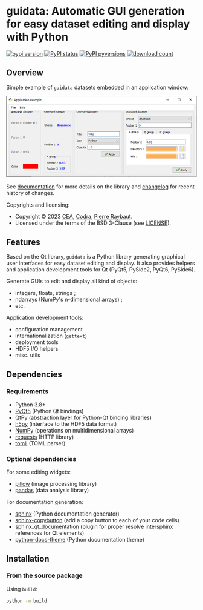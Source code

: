 # guidata: Automatic GUI generation for easy dataset editing and display with Python

[![pypi version](https://img.shields.io/pypi/v/guidata.svg)](https://pypi.org/project/guidata/)
[![PyPI status](https://img.shields.io/pypi/status/guidata.svg)](https://github.com/CODRA-Ingenierie-Informatique/guidata/)
[![PyPI pyversions](https://img.shields.io/pypi/pyversions/guidata.svg)](https://pypi.python.org/pypi/guidata/)
[![download count](https://img.shields.io/conda/dn/conda-forge/guidata.svg)](https://www.anaconda.com/download/)

## Overview

Simple example of ``guidata`` datasets embedded in an application window:

<img src="https://raw.githubusercontent.com/CODRA-Ingenierie-Informatique/guidata/master/doc/images/screenshots/editgroupbox.png">

See [documentation](https://guidata.readthedocs.io/en/latest/) for more details on
the library and [changelog](CHANGELOG.md) for recent history of changes.

Copyrights and licensing:

* Copyright © 2023 [CEA](https://www.cea.fr), [Codra](https://codra.net/), [Pierre Raybaut](https://github.com/PierreRaybaut).
* Licensed under the terms of the BSD 3-Clause (see [LICENSE](LICENSE)).

## Features

Based on the Qt library, ``guidata`` is a Python library generating graphical user
interfaces for easy dataset editing and display. It also provides helpers and
application development tools for Qt (PyQt5, PySide2, PyQt6, PySide6).

Generate GUIs to edit and display all kind of objects:

* integers, floats, strings ;
* ndarrays (NumPy's n-dimensional arrays) ;
* etc.

Application development tools:

* configuration management
* internationalization (``gettext``)
* deployment tools
* HDF5 I/O helpers
* misc. utils

## Dependencies

### Requirements

* Python 3.8+
* [PyQt5](https://pypi.python.org/pypi/PyQt5) (Python Qt bindings)
* [QtPy](https://pypi.org/project/QtPy/) (abstraction layer for Python-Qt binding libraries)
* [h5py](https://pypi.org/project/h5py/) (interface to the HDF5 data format)
* [NumPy](https://pypi.org/project/numpy/) (operations on multidimensional arrays)
* [requests](https://pypi.org/project/requests/) (HTTP library)
* [tomli](https://pypi.org/project/tomli/) (TOML parser)

### Optional dependencies

For some editing widgets:

* [pillow](https://pypi.org/project/Pillow/) (image processing library)
* [pandas](https://pypi.org/project/pandas/) (data analysis library)

For documentation generation:

* [sphinx](https://pypi.org/project/Sphinx/) (Python documentation generator)
* [sphinx-copybutton](https://pypi.org/project/sphinx-copybutton/) (add a copy button to each of your code cells)
* [sphinx_qt_documentation](https://pypi.org/project/sphinx-qt-documentation/) (plugin for proper resolve intersphinx references for Qt elements)
* [python-docs-theme](https://pypi.org/project/python-docs-theme/) (Python documentation theme)

## Installation

### From the source package

Using ``build``:

```bash
python -m build
```
